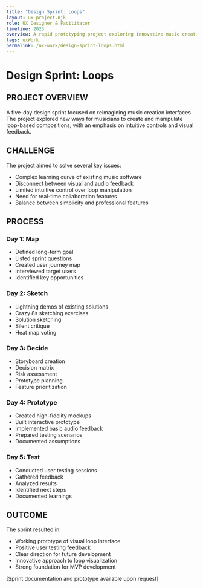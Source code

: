 ```yaml
---
title: "Design Sprint: Loops"
layout: ux-project.njk
role: UX Designer & Facilitator
timeline: 2023
overview: A rapid prototyping project exploring innovative music creation interfaces.
tags: uxWork
permalink: /ux-work/design-sprint-loops.html
---
```


# Design Sprint: Loops

## PROJECT OVERVIEW
A five-day design sprint focused on reimagining music creation interfaces. The project explored new ways for musicians to create and manipulate loop-based compositions, with an emphasis on intuitive controls and visual feedback.

## CHALLENGE
The project aimed to solve several key issues:
- Complex learning curve of existing music software
- Disconnect between visual and audio feedback
- Limited intuitive control over loop manipulation
- Need for real-time collaboration features
- Balance between simplicity and professional features

## PROCESS
### Day 1: Map
- Defined long-term goal
- Listed sprint questions
- Created user journey map
- Interviewed target users
- Identified key opportunities

### Day 2: Sketch
- Lightning demos of existing solutions
- Crazy 8s sketching exercises
- Solution sketching
- Silent critique
- Heat map voting

### Day 3: Decide
- Storyboard creation
- Decision matrix
- Risk assessment
- Prototype planning
- Feature prioritization

### Day 4: Prototype
- Created high-fidelity mockups
- Built interactive prototype
- Implemented basic audio feedback
- Prepared testing scenarios
- Documented assumptions

### Day 5: Test
- Conducted user testing sessions
- Gathered feedback
- Analyzed results
- Identified next steps
- Documented learnings

## OUTCOME
The sprint resulted in:
- Working prototype of visual loop interface
- Positive user testing feedback
- Clear direction for future development
- Innovative approach to loop visualization
- Strong foundation for MVP development

[Sprint documentation and prototype available upon request] 